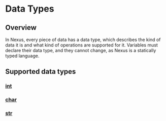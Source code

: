 # Data Types
## Overview
In Nexus, every piece of data has a data type, which describes the kind of data it is and what kind of operations are supported for it. Variables must declare their data type, and they cannot change, as Nexus is a statically typed language.  
## Supported data types
### [int](./int.md)
### [char](./char.md)
### [str](./str.md)